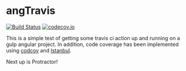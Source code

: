 # angTravis
[![Build Status](https://travis-ci.org/ricmclaughlin/angTravis.svg?branch=master)](https://travis-ci.org/ricmclaughlin/angTravis)
[![codecov.io](https://codecov.io/github/ricmclaughlin/angTravis/coverage.svg?branch=master)](https://codecov.io/github/ricmclaughlin/angTravis?branch=master)

This is a simple test of getting some travis ci action up and running on a gulp angular project. In addition, code coverage has been implemented using [codcov](https://codecov.io/github/ricmclaughlin/angTravis?ref=master) and [Istanbul](https://github.com/gotwarlost/istanbul).

Next up is Protractor!